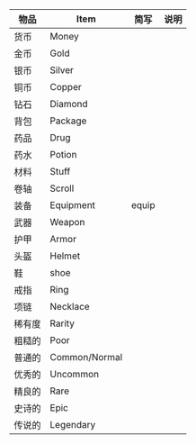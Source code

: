 | 物品 | Item | 简写 | 说明 |
| --- | --- | --- | --- |
| 货币 | Money | | |
| 金币 | Gold | | |
| 银币 | Silver | | |
| 铜币 | Copper | | |
| 钻石 | Diamond | | |
| 背包 | Package | | |
| 药品 | Drug | | |
| 药水 | Potion | | |
| 材料 | Stuff | | |
| 卷轴 | Scroll | | |
| 装备 | Equipment | equip | |
| 武器 | Weapon | | |
| 护甲 | Armor | | |
| 头盔 | Helmet | | |
| 鞋 | shoe | | |
| 戒指 | Ring | | |
| 项链 | Necklace | | |
| 稀有度 | Rarity | | |
| 粗糙的 | Poor | | |
| 普通的 | Common/Normal | | |
| 优秀的 | Uncommon | | |
| 精良的 | Rare | | |
| 史诗的 | Epic | | |
| 传说的 | Legendary | | |